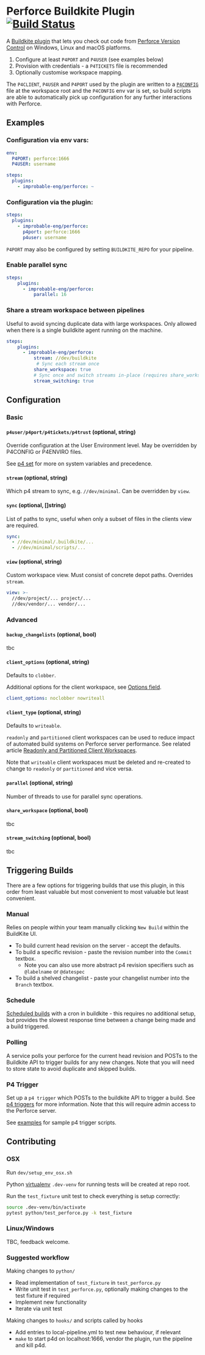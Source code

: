 # Perforce Buildkite Plugin [![Build Status](https://travis-ci.com/improbable-eng/perforce-buildkite-plugin.svg?branch=master)](https://travis-ci.com/improbable-eng/perforce-buildkite-plugin)

A [Buildkite plugin](https://buildkite.com/docs/agent/v3/plugins) that lets you check out code from [Perforce Version Control](https://www.perforce.com/products/helix-core) on Windows, Linux and macOS platforms.

1. Configure at least `P4PORT` and `P4USER` (see examples below)
2. Provision with credentials - a `P4TICKETS` file is recommended
3. Optionally customise workspace mapping.

The `P4CLIENT`, `P4USER` and `P4PORT` used by the plugin are written to a [`P4CONFIG`](https://www.perforce.com/manuals/v16.2/cmdref/P4CONFIG.html) file at the workspace root and the `P4CONFIG` env var is set, so build scripts are able to automatically pick up configuration for any further interactions with Perforce.

## Examples

### Configuration via env vars:

```yaml
env:
  P4PORT: perforce:1666
  P4USER: username

steps:
  plugins:
    - improbable-eng/perforce: ~
```

### Configuration via the plugin:

```yaml
steps:
  plugins:
    - improbable-eng/perforce:
      p4port: perforce:1666
      p4user: username
```

`P4PORT` may also be configured by setting `BUILDKITE_REPO` for your pipeline.

### Enable parallel sync

```yaml
steps:
    plugins:
      - improbable-eng/perforce:
          parallel: 16
```

### Share a stream workspace between pipelines

Useful to avoid syncing duplicate data with large workspaces.
Only allowed when there is a single buildkite agent running on the machine.

```yaml
steps:
    plugins:
      - improbable-eng/perforce:
          stream: //dev/buildkite
           # Sync each stream once
          share_workspace: true
          # Sync once and switch streams in-place (requires share_workspace: true)
          stream_switching: true
```

## Configuration

### Basic

#### `p4user/p4port/p4tickets/p4trust` (optional, string)

Override configuration at the User Environment level. May be overridden by P4CONFIG or P4ENVIRO files.

See [p4 set](https://www.perforce.com/manuals/cmdref/Content/CmdRef/p4_set.html?Highlight=precedence) for more on system variables and precedence.

#### `stream` (optional, string)

Which p4 stream to sync, e.g. `//dev/minimal`. Can be overridden by `view`.

#### `sync` (optional, []string)

List of paths to sync, useful when only a subset of files in the clients view are required.

```yaml
sync:
  - //dev/minimal/.buildkite/...
  - //dev/minimal/scripts/...
```

#### `view` (optional, string)

Custom workspace view. Must consist of concrete depot paths. Overrides `stream`.

```yaml
view: >-
  //dev/project/... project/...
  //dev/vendor/... vendor/...
```

### Advanced

#### `backup_changelists` (optional, bool)

tbc

#### `client_options` (optional, string)

Defaults to `clobber`.

Additional options for the client workspace, see [Options field](https://www.perforce.com/manuals/cmdref/Content/CmdRef/p4_client.html?#Options2).

```yaml
client_options: noclobber nowriteall
```

#### `client_type` (optional, string)

Defaults to `writeable`.

`readonly` and `partitioned` client workspaces can be used to reduce impact of automated build systems on Perforce server performance.
See related article [Readonly and Partitioned Client Workspaces](https://community.perforce.com/s/article/15372).

Note that `writeable` client workspaces must be deleted and re-created to change to `readonly` or `partitioned` and vice versa.

#### `parallel` (optional, string)

Number of threads to use for parallel sync operations.

#### `share_workspace` (optional, bool)

tbc

#### `stream_switching` (optional, bool)

tbc

## Triggering Builds

There are a few options for triggering builds that use this plugin, in this order from least valuable but most convenient to most valuable but least convenient.

### Manual

Relies on people within your team manually clicking `New Build` within the BuildKite UI.

* To build current head revision on the server - accept the defaults.
* To build a specific revision - paste the revision number into the `Commit` textbox.
  * Note you can also use more abstract p4 revision specifiers such as `@labelname` or `@datespec`
* To build a shelved changelist - paste your changelist number into the `Branch` textbox.

### Schedule

[Scheduled builds](https://buildkite.com/docs/pipelines/scheduled-builds) with a cron in buildkite - this requires no additional setup, but provides the slowest response time between a change being made and a build triggered.

### Polling

A service polls your perforce for the current head revision and POSTs to the Buildkite API to trigger builds for any new changes. Note that you will need to store state to avoid duplicate and skipped builds.

### P4 Trigger

Set up a `p4 trigger` which POSTs to the buildkite API to trigger a build. See [p4 triggers](https://www.perforce.com/manuals/v18.1/cmdref/Content/CmdRef/p4_triggers.html) for more information. Note that this will require admin access to the Perforce server.

See [examples](./examples) for sample p4 trigger scripts.

## Contributing

### OSX

Run `dev/setup_env_osx.sh`

Python [virtualenv](https://docs.python.org/3/tutorial/venv.html) `.dev-venv` for running tests will be created at repo root.

Run the `test_fixture` unit test to check everything is setup correctly:

```bash
source .dev-venv/bin/activate
pytest python/test_perforce.py -k test_fixture
```

### Linux/Windows

TBC, feedback welcome.

### Suggested workflow

Making changes to `python/`

* Read implementation of `test_fixture` in `test_perforce.py`
* Write unit test in `test_perforce.py`, optionally making changes to the test fixture if required
* Implement new functionality
* Iterate via unit test

Making changes to `hooks/` and scripts called by hooks

* Add entries to local-pipeline.yml to test new behaviour, if relevant
* `make` to start p4d on localhost:1666, vendor the plugin, run the pipeline and kill p4d.
